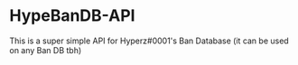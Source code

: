 # HypeBanDB-API
This is a super simple API for Hyperz#0001's Ban Database (it can be used on any Ban DB tbh)
